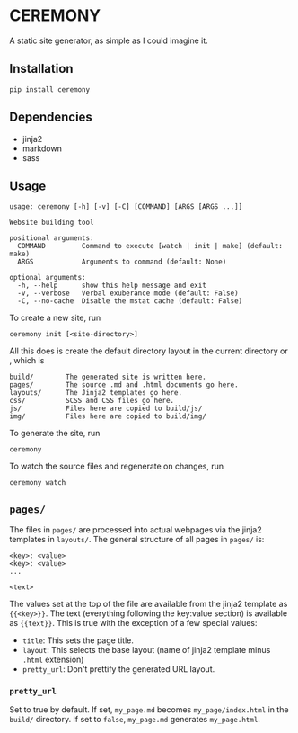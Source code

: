# CEREMONY

A static site generator, as simple as I could imagine it.

## Installation

    pip install ceremony

## Dependencies

* jinja2
* markdown
* sass

## Usage

    usage: ceremony [-h] [-v] [-C] [COMMAND] [ARGS [ARGS ...]]

    Website building tool

    positional arguments:
      COMMAND         Command to execute [watch | init | make] (default: make)
      ARGS            Arguments to command (default: None)

    optional arguments:
      -h, --help      show this help message and exit
      -v, --verbose   Verbal exuberance mode (default: False)
      -C, --no-cache  Disable the mstat cache (default: False)

To create a new site, run

    ceremony init [<site-directory>]

All this does is create the default directory layout in the current
directory or <site-directory>, which is

    build/        The generated site is written here.
    pages/        The source .md and .html documents go here.
    layouts/      The Jinja2 templates go here.
    css/          SCSS and CSS files go here.
    js/           Files here are copied to build/js/
    img/          Files here are copied to build/img/

To generate the site, run

    ceremony

To watch the source files and regenerate on changes, run

    ceremony watch

## `pages/`

The files in `pages/` are processed into actual webpages via the
jinja2 templates in `layouts/`. The general structure of all pages in
`pages/` is:

    <key>: <value>
    <key>: <value>
    ...

    <text>

The values set at the top of the file are available from the jinja2
template as `{{<key>}}`. The text (everything following the key:value
section) is available as `{{text}}`. This is true with the exception
of a few special values:

* `title`: This sets the page title.
* `layout`: This selects the base layout (name of jinja2 template minus `.html` extension)
* `pretty_url`: Don't prettify the generated URL layout.

### `pretty_url`

Set to true by default. If set, `my_page.md` becomes
`my_page/index.html` in the `build/` directory. If set to `false`,
`my_page.md` generates `my_page.html`.


